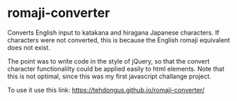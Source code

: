 # romaji-converter
Converts English input to katakana and hiragana Japanese characters. If characters were not converted, this is because the English romaji equivalent does not exist. 

The point was to write code in the style of jQuery, so that the convert character functionalilty could be applied easily to html elements. Note that this is not optimal, since this was my first javascript challange project.

To use it use this link: https://tehdongus.github.io/romaji-converter/
